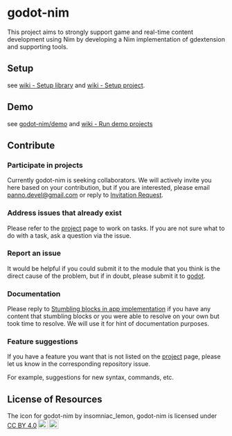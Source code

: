 # godot-nim

This project aims to strongly support game and real-time content development using Nim by developing a Nim implementation of gdextension and supporting tools.

## Setup

see [wiki - Setup library](https://github.com/godot-nim/docs/wiki/Setup-library)
and [wiki - Setup project](https://github.com/godot-nim/docs/wiki/Setup-project).

## Demo

see [godot-nim/demo](https://github.com/godot-nim/demo)
and [wiki - Run demo projects](https://github.com/godot-nim/docs/wiki/Run-demo-projects)

## Contribute

### Participate in projects

Currently godot-nim is seeking collaborators.
We will actively invite you here based on your contribution, but if you are interested, please email panno.devel@gmail.com or reply to [Invitation Request].

### Address issues that already exist

Please refer to the [project] page to work on tasks.
If you are not sure what to do with a task, ask a question via the issue.

### Report an issue

It would be helpful if you could submit it to the module that you think is the direct cause of the problem, but if in doubt, please submit it to [godot].

### Documentation

Please reply to [Stumbling blocks in app implementation] if you have any content that stumbling blocks or you were able to resolve on your own but took time to resolve. We will use it for hint of documentation purposes.

### Feature suggestions

If you have a feature you want that is not listed on the [project] page, please let us know in the corresponding repository issue.

For example, suggestions for new syntax, commands, etc.

## License of Resources

<p xmlns:cc="http://creativecommons.org/ns#" xmlns:dct="http://purl.org/dc/terms/"><span property="dct:title">The icon for godot-nim</span> by <span property="cc:attributionName">insomniac_lemon, godot-nim</span> is licensed under <a href="https://creativecommons.org/licenses/by/4.0/?ref=chooser-v1" target="_blank" rel="license noopener noreferrer" style="display:inline-block;">CC BY 4.0<img style="height:22px!important;margin-left:3px;vertical-align:text-bottom;" src="https://mirrors.creativecommons.org/presskit/icons/cc.svg?ref=chooser-v1" alt=""><img style="height:22px!important;margin-left:3px;vertical-align:text-bottom;" src="https://mirrors.creativecommons.org/presskit/icons/by.svg?ref=chooser-v1" alt=""></a></p>

[Stumbling blocks in app implementation]: https://github.com/godot-nim/docs/issues/1
[Invitation Request]: https://github.com/godot-nim/.github/issues/5
[project]: https://github.com/orgs/godot-nim/projects/1/
[coronation]: https://github.com/godot-nim/coronation
[godot]: https://github.com/godot-nim/godot
[godotcore]: https://github.com/godot-nim/godotcore
[minister]: https://github.com/godot-nim/minister

<!--

**Here are some ideas to get you started:**

🙋‍♀️ A short introduction - what is your organization all about?
🌈 Contribution guidelines - how can the community get involved?
👩‍💻 Useful resources - where can the community find your docs? Is there anything else the community should know?
🍿 Fun facts - what does your team eat for breakfast?
🧙 Remember, you can do mighty things with the power of [Markdown](https://docs.github.com/github/writing-on-github/getting-started-with-writing-and-formatting-on-github/basic-writing-and-formatting-syntax)
-->
